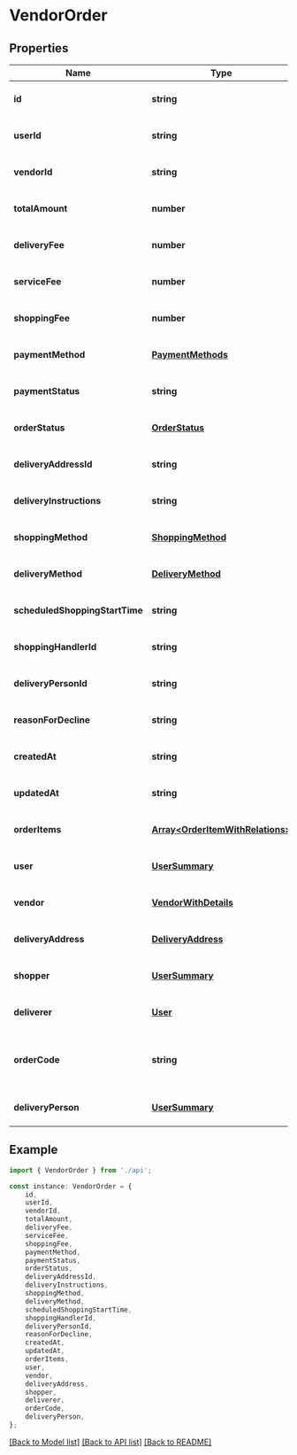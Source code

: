 # VendorOrder


## Properties

Name | Type | Description | Notes
------------ | ------------- | ------------- | -------------
**id** | **string** |  | [optional] [default to undefined]
**userId** | **string** |  | [optional] [default to undefined]
**vendorId** | **string** |  | [optional] [default to undefined]
**totalAmount** | **number** |  | [optional] [default to undefined]
**deliveryFee** | **number** |  | [optional] [default to undefined]
**serviceFee** | **number** |  | [optional] [default to undefined]
**shoppingFee** | **number** |  | [optional] [default to undefined]
**paymentMethod** | [**PaymentMethods**](PaymentMethods.md) |  | [optional] [default to undefined]
**paymentStatus** | **string** |  | [optional] [default to undefined]
**orderStatus** | [**OrderStatus**](OrderStatus.md) |  | [optional] [default to undefined]
**deliveryAddressId** | **string** |  | [optional] [default to undefined]
**deliveryInstructions** | **string** |  | [optional] [default to undefined]
**shoppingMethod** | [**ShoppingMethod**](ShoppingMethod.md) |  | [optional] [default to undefined]
**deliveryMethod** | [**DeliveryMethod**](DeliveryMethod.md) |  | [optional] [default to undefined]
**scheduledShoppingStartTime** | **string** |  | [optional] [default to undefined]
**shoppingHandlerId** | **string** |  | [optional] [default to undefined]
**deliveryPersonId** | **string** |  | [optional] [default to undefined]
**reasonForDecline** | **string** |  | [optional] [default to undefined]
**createdAt** | **string** |  | [optional] [default to undefined]
**updatedAt** | **string** |  | [optional] [default to undefined]
**orderItems** | [**Array&lt;OrderItemWithRelations&gt;**](OrderItemWithRelations.md) |  | [optional] [default to undefined]
**user** | [**UserSummary**](UserSummary.md) |  | [optional] [default to undefined]
**vendor** | [**VendorWithDetails**](VendorWithDetails.md) |  | [optional] [default to undefined]
**deliveryAddress** | [**DeliveryAddress**](DeliveryAddress.md) |  | [optional] [default to undefined]
**shopper** | [**UserSummary**](UserSummary.md) |  | [optional] [default to undefined]
**deliverer** | [**User**](User.md) |  | [optional] [default to undefined]
**orderCode** | **string** | A unique, human-readable code for the order. | [optional] [default to undefined]
**deliveryPerson** | [**UserSummary**](UserSummary.md) |  | [optional] [default to undefined]

## Example

```typescript
import { VendorOrder } from './api';

const instance: VendorOrder = {
    id,
    userId,
    vendorId,
    totalAmount,
    deliveryFee,
    serviceFee,
    shoppingFee,
    paymentMethod,
    paymentStatus,
    orderStatus,
    deliveryAddressId,
    deliveryInstructions,
    shoppingMethod,
    deliveryMethod,
    scheduledShoppingStartTime,
    shoppingHandlerId,
    deliveryPersonId,
    reasonForDecline,
    createdAt,
    updatedAt,
    orderItems,
    user,
    vendor,
    deliveryAddress,
    shopper,
    deliverer,
    orderCode,
    deliveryPerson,
};
```

[[Back to Model list]](../README.md#documentation-for-models) [[Back to API list]](../README.md#documentation-for-api-endpoints) [[Back to README]](../README.md)
